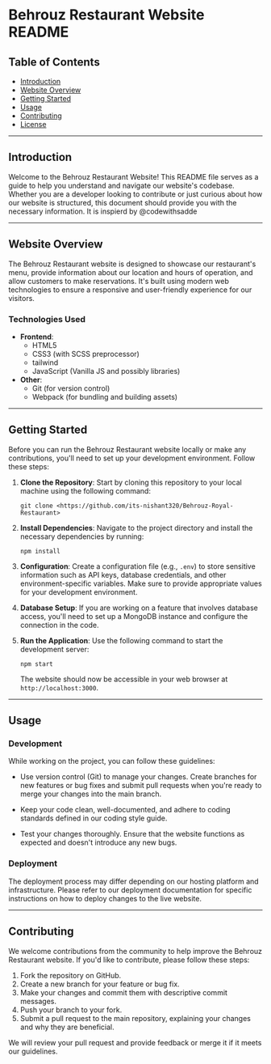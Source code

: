 # Behrouz Restaurant Website README

## Table of Contents
- [Introduction](#introduction)
- [Website Overview](#website-overview)
- [Getting Started](#getting-started)
- [Usage](#usage)
- [Contributing](#contributing)
- [License](#license)

---

## Introduction

Welcome to the Behrouz Restaurant Website! This README file serves as a guide to help you understand and navigate our website's codebase. Whether you are a developer looking to contribute or just curious about how our website is structured, this document should provide you with the necessary information. It is inspierd by @codewithsadde

---

## Website Overview

The Behrouz Restaurant website is designed to showcase our restaurant's menu, provide information about our location and hours of operation, and allow customers to make reservations. It's built using modern web technologies to ensure a responsive and user-friendly experience for our visitors.

### Technologies Used

- **Frontend**:
  - HTML5
  - CSS3 (with SCSS preprocessor)
  - tailwind
  - JavaScript (Vanilla JS and possibly libraries)
- **Other**:
  - Git (for version control)
  - Webpack (for bundling and building assets)

---

## Getting Started

Before you can run the Behrouz Restaurant website locally or make any contributions, you'll need to set up your development environment. Follow these steps:

1. **Clone the Repository**: Start by cloning this repository to your local machine using the following command:

   ```
   git clone <https://github.com/its-nishant320/Behrouz-Royal-Restaurant>
   ```

2. **Install Dependencies**: Navigate to the project directory and install the necessary dependencies by running:

   ```
   npm install
   ```

3. **Configuration**: Create a configuration file (e.g., `.env`) to store sensitive information such as API keys, database credentials, and other environment-specific variables. Make sure to provide appropriate values for your development environment.

4. **Database Setup**: If you are working on a feature that involves database access, you'll need to set up a MongoDB instance and configure the connection in the code.

5. **Run the Application**: Use the following command to start the development server:

   ```
   npm start
   ```

   The website should now be accessible in your web browser at `http://localhost:3000`.

---

## Usage

### Development

While working on the project, you can follow these guidelines:

- Use version control (Git) to manage your changes. Create branches for new features or bug fixes and submit pull requests when you're ready to merge your changes into the main branch.

- Keep your code clean, well-documented, and adhere to coding standards defined in our coding style guide.

- Test your changes thoroughly. Ensure that the website functions as expected and doesn't introduce any new bugs.

### Deployment

The deployment process may differ depending on our hosting platform and infrastructure. Please refer to our deployment documentation for specific instructions on how to deploy changes to the live website.

---

## Contributing

We welcome contributions from the community to help improve the Behrouz Restaurant website. If you'd like to contribute, please follow these steps:

1. Fork the repository on GitHub.
2. Create a new branch for your feature or bug fix.
3. Make your changes and commit them with descriptive commit messages.
4. Push your branch to your fork.
5. Submit a pull request to the main repository, explaining your changes and why they are beneficial.

We will review your pull request and provide feedback or merge it if it meets our guidelines.

